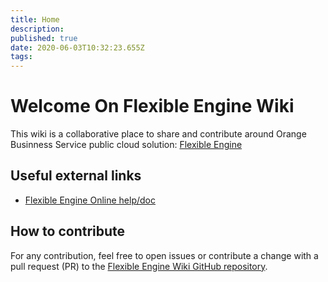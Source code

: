 ```yaml
---
title: Home
description: 
published: true
date: 2020-06-03T10:32:23.655Z
tags: 
---
```


# Welcome On Flexible Engine Wiki
This wiki is a collaborative place to share and contribute around Orange Businness Service public cloud solution: [Flexible Engine](https://cloud.orange-business.com/en/offers/infrastructure-iaas/public-cloud/) 


## Useful external links
- [Flexible Engine Online help/doc](https://docs.prod-cloud-ocb.orange-business.com)
## How to contribute
For any contribution, feel free to open issues or contribute a change with a pull request (PR) to the [Flexible Engine Wiki GitHub repository](https://github.com/FlexibleEngineCloud/wiki-doc). 